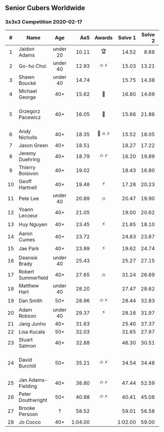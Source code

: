 ## Senior Cubers Worldwide
### 3x3x3 Competition 2020-02-17

| # | Name | Age | Ao5 | Awards |Solve 1 |Solve 2 |Solve 3 |Solve 4 |Solve 5 |Video link |
| :--: | -- | :--: | --: | :--: | --: | --: | --: | --: | --: | :-- |
| 1 | Jaidon Adams | under 20 |10.11 |🏆 |14.52 |8.68 |11.96 |9.40 |8.97 |[Link](https://www.facebook.com/events/616423959107229/permalink/620704625345829/) |
| 2 | Go-ho Choi | under 40 |12.93 |🔥 ⚡ |15.03 |13.21 |12.76 |12.48 |12.83 |[Link](https://www.facebook.com/events/616423959107229/permalink/617133012369657/) |
| 3 | Shawn Boucké | under 40 |14.74 | |15.75 |14.38 |18.07 |14.10 |13.69 |[Link](https://www.facebook.com/events/616423959107229/permalink/617279555688336/) |
| 4 | Michael George | 40+ |15.62 |🥇 |16.80 |14.69 |19.66 |12.88 |15.38 |[Link](https://www.facebook.com/events/616423959107229/permalink/618432695573022/) |
| 5 | Grzegorz Pacewicz | 40+ |16.05 |🥈 |15.66 |21.86 |14.41 |16.90 |15.60 |No video... next time. ;) |
| 6 | Andy Nicholls | 40+ |18.35 |🥉 🔥 ⚡ |15.52 |18.05 |18.81 |18.19 |19.73 |[Link](https://www.facebook.com/events/616423959107229/permalink/617120695704222/) |
| 7 | Jason Green | 40+ |18.51 | |18.27 |17.22 |19.36 |17.90 |19.64 |[Link](https://www.facebook.com/events/616423959107229/permalink/621424961940462/) |
| 8 | Jeremy Duehring | 40+ |18.79 |🔥 ⚡ |16.20 |19.89 |20.68 |20.29 |14.76 |[Link](https://www.facebook.com/events/616423959107229/permalink/618639688885656/) |
| 9 | Thierry Boisivon | 40+ |19.02 | |18.43 |16.80 |18.52 |20.11 |23.27 |[Link](https://www.facebook.com/events/616423959107229/permalink/621136361969322/) |
| 10 | Geoff Hartnell | 40+ |19.48 |⚡ |17.28 |20.23 |19.36 |21.14 |18.86 |[Link](https://www.facebook.com/events/616423959107229/permalink/620592918690333/) |
| 11 | Pete Lee | under 40 |20.89 |🔥 |20.47 |19.90 |21.60 |20.60 |24.10 |[Link](https://www.facebook.com/events/616423959107229/permalink/619925258757099/) |
| 12 | Yoann Lecoeur | 40+ |21.05 | |19.00 |20.62 |29.04 |19.39 |23.15 |[Link](https://www.facebook.com/events/616423959107229/permalink/616850075731284/) |
| 13 | Huy Nguyen | 40+ |23.45 |⚡ |21.85 |18.10 |22.82 |25.68 |26.21 |[Link](https://www.facebook.com/events/616423959107229/permalink/617548025661489/) |
| 14 | Aaron Cumes | 40+ |23.72 | |24.83 |23.87 |29.08 |22.47 |19.69 |[Link](https://www.facebook.com/events/616423959107229/permalink/618887685527523/) |
| 15 | Jae Park | 40+ |23.99 |⚡ |19.62 |24.74 |29.89 |20.84 |26.39 |[Link](https://www.facebook.com/events/616423959107229/permalink/616661212416837/) |
| 16 | Deansie Brady | under 40 |25.43 | |25.27 |27.15 |23.59 |24.51 |26.51 |[Link](https://www.facebook.com/events/616423959107229/permalink/617932848956340/) |
| 17 | Robert Summerfield | 40+ |27.65 |🔥 |31.24 |26.69 |28.72 |26.65 |27.53 |[Link](https://www.facebook.com/events/616423959107229/permalink/617081895708102/) |
| 18 | Matthew Hart | under 40 |28.20 | |27.47 |28.62 |31.26 |24.19 |28.52 |[Link](https://www.facebook.com/events/616423959107229/permalink/621331295283162/) |
| 19 | Dan Smith | 50+ |28.96 |🔥 ⚡ |28.44 |32.83 |27.63 |29.19 |29.24 |[Link](https://www.facebook.com/events/616423959107229/permalink/618093752273583/) |
| 20 | Adam Robson | under 40 |29.37 |⚡ |28.16 |31.97 |32.39 |27.99 |24.51 |[Link](https://www.facebook.com/events/616423959107229/permalink/617588112324147/) |
| 21 | Jang Junho | 40+ |31.63 | |25.40 |37.37 |34.36 |29.66 |30.87 |[Link](https://www.facebook.com/events/616423959107229/permalink/618758058873819/) |
| 22 | Lisa Kucala | 50+ |32.03 | |31.65 |27.97 |32.75 |31.70 |37.00 |[Link](https://www.facebook.com/events/616423959107229/permalink/617792025637089/) |
| 23 | Stuart Salmon | 40+ |32.88 | |46.30 |30.51 |22.76 |28.69 |39.46 |[Link](https://www.facebook.com/events/616423959107229/permalink/621286958620929/) |
| 24 | David Burchill | 50+ |35.21 |🔥 ⚡ |34.54 |34.48 |34.29 |36.59 |38.19 |No video... next time. ;) |
| 25 | Jan Adams-Fielding | 40+ |38.80 |🔥 ⚡ |47.44 |52.59 |29.32 |33.36 |35.60 |[Link](https://www.facebook.com/events/616423959107229/permalink/620581805358111/) |
| 26 | Peter Douthwright | 50+ |40.88 |🔥 ⚡ |40.41 |45.08 |42.27 |39.95 |31.38 |[Link](https://www.facebook.com/groups/1604105099735401/permalink/2143098975836008/) |
| 27 | Brooke Persoon | ? |58.52 | |59.01 |56.58 |59.96 |49.65 |DNF |[Link](https://www.facebook.com/events/616423959107229/permalink/621392298610395/) |
| 28 | Jo Cocco | 40+ |1:04.00 | |1:02.00 |59.00 |DNF |1:13.00 |58.00 |[Link](https://www.facebook.com/events/616423959107229/permalink/620690745347217/) |
